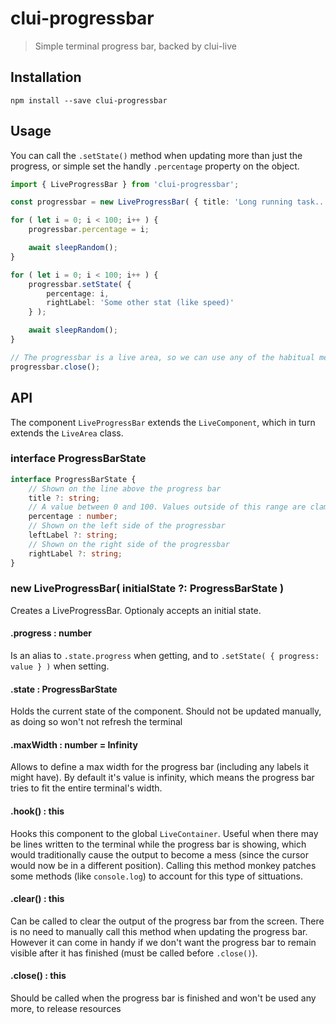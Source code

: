 # clui-progressbar
> Simple terminal progress bar, backed by clui-live

## Installation
```shell
npm install --save clui-progressbar
```

## Usage

You can call the `.setState()` method when updating more than just the progress, or simple set the handly `.percentage` property on the object.
```typescript
import { LiveProgressBar } from 'clui-progressbar';

const progressbar = new LiveProgressBar( { title: 'Long running task...' } );

for ( let i = 0; i < 100; i++ ) {
    progressbar.percentage = i;

    await sleepRandom();
}

for ( let i = 0; i < 100; i++ ) {
    progressbar.setState( {
        percentage: i,
        rightLabel: 'Some other stat (like speed)'
    } );

    await sleepRandom();
}

// The progressbar is a live area, so we can use any of the habitual methods on it, like closing
progressbar.close();
```
## API
The component `LiveProgressBar` extends the `LiveComponent`, which in turn extends the `LiveArea` class.

### interface ProgressBarState
```typescript
interface ProgressBarState {
    // Shown on the line above the progress bar
    title ?: string;
    // A value between 0 and 100. Values outside of this range are clamped.
    percentage : number;
    // Shown on the left side of the progressbar
    leftLabel ?: string;
    // Shown on the right side of the progressbar
    rightLabel ?: string;
}
```

### new LiveProgressBar( initialState ?: ProgressBarState )
Creates a LiveProgressBar. Optionaly accepts an initial state.

#### .progress : number
Is an alias to `.state.progress` when getting, and to `.setState( { progress: value } )` when setting.

#### .state : ProgressBarState
Holds the current state of the component. Should not be updated manually, as doing so won't not refresh the terminal

#### .maxWidth : number = Infinity
Allows to define a max width for the progress bar (including any labels it might have). By default it's value is infinity, which
means the progress bar tries to fit the entire terminal's width.

#### .hook() : this
Hooks this component to the global `LiveContainer`. Useful when there may be lines written to the terminal while the progress bar is showing, which would traditionally cause the output to become a mess (since the cursor would now be in a different position).
Calling this method monkey patches some methods (like `console.log`) to account for this type of sittuations.

#### .clear() : this
Can be called to clear the output of the progress bar from the screen. There is no need to manually call this method
when updating the progress bar. However it can come in handy if we don't want the progress bar to remain visible after it has finished (must be called before `.close()`).

#### .close() : this
Should be called when the progress bar is finished and won't be used any more, to release resources

